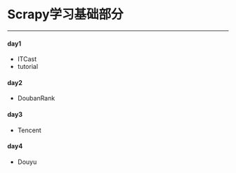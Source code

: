 # Scrapy学习基础部分
---
#### day1
- ITCast
- tutorial
#### day2
- DoubanRank
#### day3
- Tencent
#### day4
- Douyu
